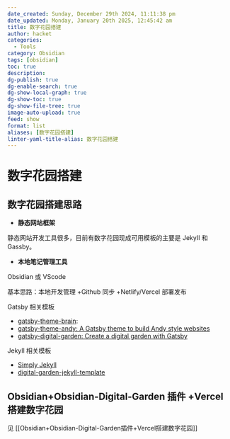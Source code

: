 ```yaml
---
date_created: Sunday, December 29th 2024, 11:11:38 pm
date_updated: Monday, January 20th 2025, 12:45:42 am
title: 数字花园搭建
author: hacket
categories:
  - Tools
category: Obsidian
tags: [obsidian]
toc: true
description: 
dg-publish: true
dg-enable-search: true
dg-show-local-graph: true
dg-show-toc: true
dg-show-file-tree: true
image-auto-upload: true
feed: show
format: list
aliases: [数字花园搭建]
linter-yaml-title-alias: 数字花园搭建
---
```


# 数字花园搭建

## 数字花园搭建思路

- **静态网站框架**

静态网站开发工具很多，目前有数字花园现成可用模板的主要是 JekyII 和 Gassby。

- **本地笔记管理工具**

Obsidian 或 VScode

基本思路：本地开发管理 +Github 同步 +Netlify/Vercel 部署发布

Gatsby 相关模板

- [gatsby-theme-brain](https://github.com/aengusmcmillin/gatsby-theme-brain):
- [gatsby-theme-andy: A Gatsby theme to build Andy style websites](https://github.com/aravindballa/gatsby-theme-andy)
- [gatsby-digital-garden: Create a digital garden with Gatsby](https://github.com/mathieudutour/gatsby-digital-garden/)

Jekyll 相关模板

- [Simply Jekyll](https://simply-jekyll.netlify.app/posts/introduction-to-simply-jekyll)
- [digital-garden-jekyll-template](https://github.com/maximevaillancourt/digital-garden-jekyll-template)

## Obsidian+Obsidian-Digital-Garden 插件 +Vercel 搭建数字花园

见 [[Obsidian+Obsidian-Digital-Garden插件+Vercel搭建数字花园]]
